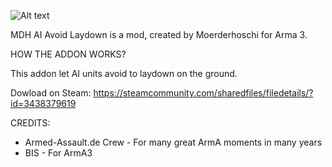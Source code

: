  ![Alt text](https://images.steamusercontent.com/ugc/32192049039675819/5BB8DEB317C036784EE0DEE9BC114B5961574840/)

MDH AI Avoid Laydown is a mod, created by Moerderhoschi for Arma 3.

HOW THE ADDON WORKS?

This addon let AI units avoid to laydown on the ground.

Dowload on Steam: https://steamcommunity.com/sharedfiles/filedetails/?id=3438379619

CREDITS:
- Armed-Assault.de Crew - For many great ArmA moments in many years
- BIS - For ArmA3
